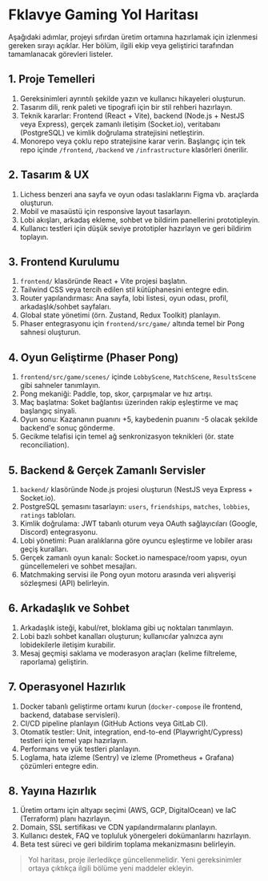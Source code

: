 # Fklavye Gaming Yol Haritası

Aşağıdaki adımlar, projeyi sıfırdan üretim ortamına hazırlamak için izlenmesi gereken sırayı açıklar. Her bölüm, ilgili ekip veya geliştirici tarafından tamamlanacak görevleri listeler.

## 1. Proje Temelleri
1. Gereksinimleri ayrıntılı şekilde yazın ve kullanıcı hikayeleri oluşturun.
2. Tasarım dili, renk paleti ve tipografi için bir stil rehberi hazırlayın.
3. Teknik kararlar: Frontend (React + Vite), backend (Node.js + NestJS veya Express), gerçek zamanlı iletişim (Socket.io), veritabanı (PostgreSQL) ve kimlik doğrulama stratejisini netleştirin.
4. Monorepo veya çoklu repo stratejisine karar verin. Başlangıç için tek repo içinde `/frontend`, `/backend` ve `/infrastructure` klasörleri önerilir.

## 2. Tasarım & UX
1. Lichess benzeri ana sayfa ve oyun odası taslaklarını Figma vb. araçlarda oluşturun.
2. Mobil ve masaüstü için responsive layout tasarlayın.
3. Lobi akışları, arkadaş ekleme, sohbet ve bildirim panellerini prototipleyin.
4. Kullanıcı testleri için düşük seviye prototipler hazırlayın ve geri bildirim toplayın.

## 3. Frontend Kurulumu
1. `frontend/` klasöründe React + Vite projesi başlatın.
2. Tailwind CSS veya tercih edilen stil kütüphanesini entegre edin.
3. Router yapılandırması: Ana sayfa, lobi listesi, oyun odası, profil, arkadaşlık/sohbet sayfaları.
4. Global state yönetimi (örn. Zustand, Redux Toolkit) planlayın.
5. Phaser entegrasyonu için `frontend/src/game/` altında temel bir Pong sahnesi oluşturun.

## 4. Oyun Geliştirme (Phaser Pong)
1. `frontend/src/game/scenes/` içinde `LobbyScene`, `MatchScene`, `ResultsScene` gibi sahneler tanımlayın.
2. Pong mekaniği: Paddle, top, skor, çarpışmalar ve hız artışı.
3. Maç başlatma: Soket bağlantısı üzerinden rakip eşleştirme ve maç başlangıç sinyali.
4. Oyun sonu: Kazananın puanını +5, kaybedenin puanını -5 olacak şekilde backend'e sonuç gönderme.
5. Gecikme telafisi için temel ağ senkronizasyon teknikleri (ör. state reconciliation).

## 5. Backend & Gerçek Zamanlı Servisler
1. `backend/` klasöründe Node.js projesi oluşturun (NestJS veya Express + Socket.io).
2. PostgreSQL şemasını tasarlayın: `users`, `friendships`, `matches`, `lobbies`, `ratings` tabloları.
3. Kimlik doğrulama: JWT tabanlı oturum veya OAuth sağlayıcıları (Google, Discord) entegrasyonu.
4. Lobi yönetimi: Puan aralıklarına göre oyuncu eşleştirme ve lobiler arası geçiş kuralları.
5. Gerçek zamanlı oyun kanalı: Socket.io namespace/room yapısı, oyun güncellemeleri ve sohbet mesajları.
6. Matchmaking servisi ile Pong oyun motoru arasında veri alışverişi sözleşmesi (API) belirleyin.

## 6. Arkadaşlık ve Sohbet
1. Arkadaşlık isteği, kabul/ret, bloklama gibi uç noktaları tanımlayın.
2. Lobi bazlı sohbet kanalları oluşturun; kullanıcılar yalnızca aynı lobidekilerle iletişim kurabilir.
3. Mesaj geçmişi saklama ve moderasyon araçları (kelime filtreleme, raporlama) geliştirin.

## 7. Operasyonel Hazırlık
1. Docker tabanlı geliştirme ortamı kurun (`docker-compose` ile frontend, backend, database servisleri).
2. CI/CD pipeline planlayın (GitHub Actions veya GitLab CI).
3. Otomatik testler: Unit, integration, end-to-end (Playwright/Cypress) testleri için temel yapı hazırlayın.
4. Performans ve yük testleri planlayın.
5. Loglama, hata izleme (Sentry) ve izleme (Prometheus + Grafana) çözümleri entegre edin.

## 8. Yayına Hazırlık
1. Üretim ortamı için altyapı seçimi (AWS, GCP, DigitalOcean) ve IaC (Terraform) planı hazırlayın.
2. Domain, SSL sertifikası ve CDN yapılandırmalarını planlayın.
3. Kullanıcı destek, FAQ ve topluluk yönergeleri dokümanlarını hazırlayın.
4. Beta test süreci ve geri bildirim toplama mekanizmasını belirleyin.

> Yol haritası, proje ilerledikçe güncellenmelidir. Yeni gereksinimler ortaya çıktıkça ilgili bölüme yeni maddeler ekleyin.

